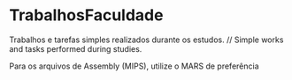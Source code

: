 # TrabalhosFaculdade
Trabalhos e tarefas simples realizados durante os estudos. // Simple works and tasks performed during studies.

Para os arquivos de Assembly (MIPS), utilize o MARS de preferência
